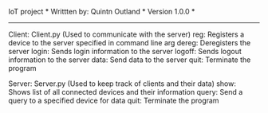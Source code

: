 IoT project                   *
Writtten by: Quintn Outland   *
Version 1.0.0                 *
*******************************
Client: Client.py (Used to communicate with the server)
reg: Registers a device to the server specified in command line arg
dereg: Deregisters the server
login: Sends login information to the server
logoff: Sends logout information to the server
data: Send data to the server
quit: Terminate the program

Server: Server.py (Used to keep track of clients and their data)
show: Shows list of all connected devices and their information
query: Send a query to a specified device for data
quit: Terminate the program
